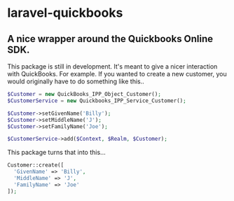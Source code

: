 # laravel-quickbooks
## A nice wrapper around the Quickbooks Online SDK. 

This package is still in development. It's meant to give a nicer interaction with QuickBooks. For example. If you wanted to create a new customer, you would originally have to do something like this..

```php
$Customer = new QuickBooks_IPP_Object_Customer();
$CustomerService = new Quickbooks_IPP_Service_Customer();

$Customer->setGivenName('Billy');
$Customer->setMiddleName('J');
$Customer->setFamilyName('Joe');

$CustomerService->add($Context, $Realm, $Customer);
```

This package turns that into this...

```php
Customer::create([
  'GivenName' => 'Billy',
  'MiddleName' => 'J',
  'FamilyName' => 'Joe'
]);
```
